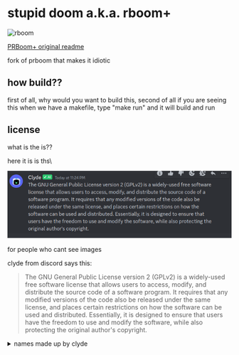 # stupid doom a.k.a. rboom+
![rboom](https://github.com/nickplj12/stupid-doom/assets/78268270/b815ebfe-ea57-4bfb-8b93-5aeea33f9649)

[PRBoom+ original readme](https://raw.githubusercontent.com/nickplj12/stupid-doom/master/README)

fork of prboom that makes it idiotic


## how build??
first of all, why would you want to build this, second of all if you are seeing this when we have a makefile, type "make run" and it will build and run

## license
what is the is??

 here it is is ths\
 
![gnu general public license explained by a rat](https://github.com/nickplj12/stupid-doom/blob/master/what.png?raw=true)

for  people who cant see images

clyde from discord says this:

> The GNU General Public License version 2 (GPLv2) is a widely-used free software license that allows users to access, modify, and distribute the source code of a software program. It requires that any modified versions of the code also be released under the same license, and places certain restrictions on how the software can be used and distributed. Essentially, it is designed to ensure that users have the freedom to use and modify the software, while also protecting the original author's copyright.

<details>
<summary>names made up by clyde</summary>
clyde said the above was inappropriate, so here are clyde's suggestions

Silly Doom

Weird Doom

#### the weirder english words
##### doom

Conflate Doom

Euphoric Doom

Flummoxed Doom

Juxtaposed Doom

Lachrymose Doom

Obfuscated Doom

Panacea Doom

Quixotic Doom

Serendipity Doom

Ubiquitous Doom

Mellifluous Doom

Perspicacious Doom

Querulous Doom

Salubrious Doom

Tenebrous Doom

Uxorious Doom

Verisimilitude Doom

Welter Doom

Xenophobic Doom

Yeasty Doom

##### boom

Conflate Boom

Euphoric Boom

Flummoxed Boom

Juxtaposed Boom

Lachrymose Boom

Obfuscated Boom

Panacea Boom

Quixotic Boom

Serendipity Boom

Ubiquitous Boom

Mellifluous Boom

Perspicacious Boom

Querulous Boom

Salubrious Boom

Tenebrous Boom

Uxorious Boom

Verisimilitude Boom

Welter Boom

Xenophobic Boom

Yeasty Boom
</details>
